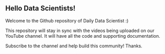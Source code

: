 ## **Hello Data Scientists!**

Welcome to the Github repository of Daily Data Scientist :)

This repository will stay in sync with the videos being uploaded on our YouTube channel. It will have all the code and supporting documentation.

Subscribe to the channel and help build this community! Thanks.
